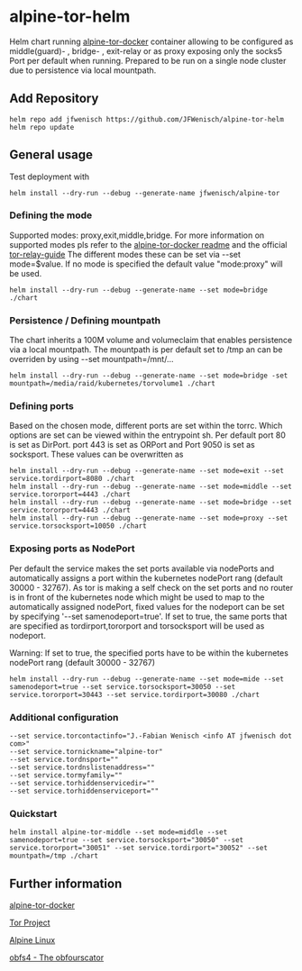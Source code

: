 
# alpine-tor-helm
Helm chart running [alpine-tor-docker](https://github.com/JFWenisch/alpine-tor-docker) container allowing to be configured as middle(guard)- , bridge- , exit-relay or as proxy exposing only the socks5 Port per default when running. Prepared to be run on a single node cluster due to persistence via local mountpath. 

  
## Add Repository

```
helm repo add jfwenisch https://github.com/JFWenisch/alpine-tor-helm
helm repo update
```

## General usage

Test deployment with

```
helm install --dry-run --debug --generate-name jfwenisch/alpine-tor

```


### Defining the mode
Supported modes: proxy,exit,middle,bridge. For more information on supported modes pls refer to the [alpine-tor-docker readme](https://github.com/JFWenisch/alpine-tor-docker) and the official [tor-relay-guide](https://trac.torproject.org/projects/tor/wiki/TorRelayGuide)
The different modes these can be set via --set mode=$value. If no mode is specified the default value "mode:proxy" will be used.

```
helm install --dry-run --debug --generate-name --set mode=bridge ./chart

```

### Persistence / Defining mountpath
The chart inherits a 100M volume and volumeclaim that enables persistence via a local mountpath. The mountpath is per default set to /tmp an can be overriden by using --set mountpath=/mnt/...

```
helm install --dry-run --debug --generate-name --set mode=bridge -set mountpath=/media/raid/kubernetes/torvolume1 ./chart

```

### Defining ports
Based on the chosen mode, different ports are set within the torrc. Which options are set can be viewed within the entrypoint sh. Per default port 80 is set as DirPort. port 443 is set as ORPort and Port 9050 is set as socksport. These values can be overwritten as

```
helm install --dry-run --debug --generate-name --set mode=exit --set service.tordirport=8080 ./chart
helm install --dry-run --debug --generate-name --set mode=middle --set service.tororport=4443 ./chart
helm install --dry-run --debug --generate-name --set mode=bridge --set service.tororport=4443 ./chart
helm install --dry-run --debug --generate-name --set mode=proxy --set service.torsocksport=10050 ./chart

```
### Exposing ports as NodePort
Per default the service makes the set ports available via nodePorts and automatically assigns a port within the kubernetes nodePort rang (default 30000 - 32767). As tor is making a self check on the set ports and no router is in front of the kubernetes node which might be used to map to the automatically assigned nodePort, fixed values for the nodeport can be set by specifying '--set samenodeport=true'. If set to true, the same ports that are specified as tordirport,tororport and torsocksport  will be used as nodeport.

Warning: If set to true, the specified ports have to be within the kubernetes nodePort rang (default 30000 - 32767)

```
helm install --dry-run --debug --generate-name --set mode=mide --set samenodeport=true --set service.torsocksport=30050 --set service.tororport=30443 --set service.tordirport=30080 ./chart

```

### Additional configuration


```
--set service.torcontactinfo="J.-Fabian Wenisch <info AT jfwenisch dot com>" 
--set service.tornickname="alpine-tor" 
--set service.tordnsport=""
--set service.tordnslistenaddress=""
--set service.tormyfamily=""
--set service.torhiddenservicedir=""
--set service.torhiddenserviceport=""
```

### Quickstart
```
helm install alpine-tor-middle --set mode=middle --set samenodeport=true --set service.torsocksport="30050" --set service.tororport="30051" --set service.tordirport="30052" --set mountpath=/tmp ./chart
```


## Further information

[alpine-tor-docker](https://github.com/JFWenisch/alpine-tor-docker)

[Tor Project](https://www.torproject.org/)

[Alpine Linux ](https://alpinelinux.org/)

[obfs4 - The obfourscator](https://gitlab.com/yawning/obfs4)
 

 
  



